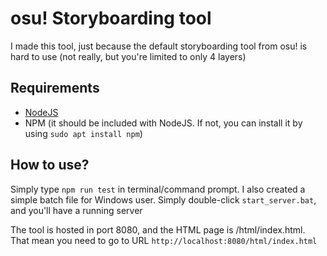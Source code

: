 # osu! Storyboarding tool #
I made this tool, just because the default storyboarding tool from osu! is hard to use (not really, but
you're limited to only 4 layers)

## Requirements ##
 - [NodeJS](https://nodejs.org/en/)
 - NPM (it should be included with NodeJS. If not, you can install it by using ``sudo apt install npm``)

## How to use? ##
Simply type ``npm run test`` in terminal/command prompt. I also created a simple batch file for Windows
user. Simply double-click ``start_server.bat``, and you'll have a running server

The tool is hosted in port 8080, and the HTML page is /html/index.html. That mean you need to go to URL 
``http://localhost:8080/html/index.html``
